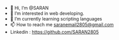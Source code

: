 - 👋 Hi, I’m @SARAN 
- 👀 I’m interested in web developing.
- 🌱 I’m currently learning scripting languages
- 📫 How to reach me saranemail2805@gmail.com
- Linkedin : https://github.com/SARAN2805


